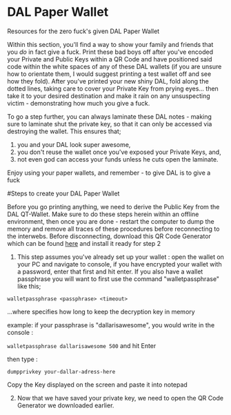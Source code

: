# DAL Paper Wallet
Resources for the zero fuck's given DAL Paper Wallet

Within this section, you'll find a way to show your family and friends that you *do* in fact give a fuck. Print these bad boys off after you've encoded your Private and Public Keys within a QR Code and have positioned said code within the white spaces of any of these DAL wallets (if you are unsure how to orientate them, I would suggest printing a test wallet off and see how they fold). After you've printed your new shiny DAL, fold along the dotted lines, taking care to cover your Private Key from prying eyes... then take it to your desired destination and make it rain on any unsuspecting victim - demonstrating how much you give a fuck. 

To go a step further, you can always laminate these DAL notes - making sure to laminate shut the private key, so that it can only be accessed via destroying the wallet. This ensures that;

1) you and your DAL look super awesome,
2) you don't reuse the wallet once you've exposed your Private Keys, and,
3) not even god can access your funds unless he cuts open the laminate.

Enjoy using your paper wallets, and remember - to give DAL is to give a fuck

#Steps to create your DAL Paper Wallet

Before you go printing anything, we need to derive the Public Key from the DAL QT-Wallet. Make sure to do these steps herein within an offline environment, then once you are done - restart the computer to dump the memory and remove all traces of these procedures before reconnecting to the interwebs. Before disconnecting, download this QR Code Generator which can be found [here](https://www.codetwo.com/freeware/qr-code-desktop-reader/) and install it ready for step 2

1) This step assumes you've already set up your wallet : open the wallet on your PC and navigate to console, if you have encrypted your wallet with a password, enter that first and hit enter. If you also have a wallet passphrase you will want to first use the command "walletpassphrase" like this;

`walletpassphrase <passphrase> <timeout>`

...where <timeout> specifies how long to keep the decryption key in memory

example: if your passphrase is  "dallarisawesome", you would write in the console :
  
`walletpassphrase dallarisawesome 500` and hit Enter

then type : 

`dumpprivkey your-dallar-adress-here`

Copy the Key displayed on the screen and paste it into notepad

2) Now that we have saved your private key, we need to open the QR Code Generator we downloaded earlier.  

